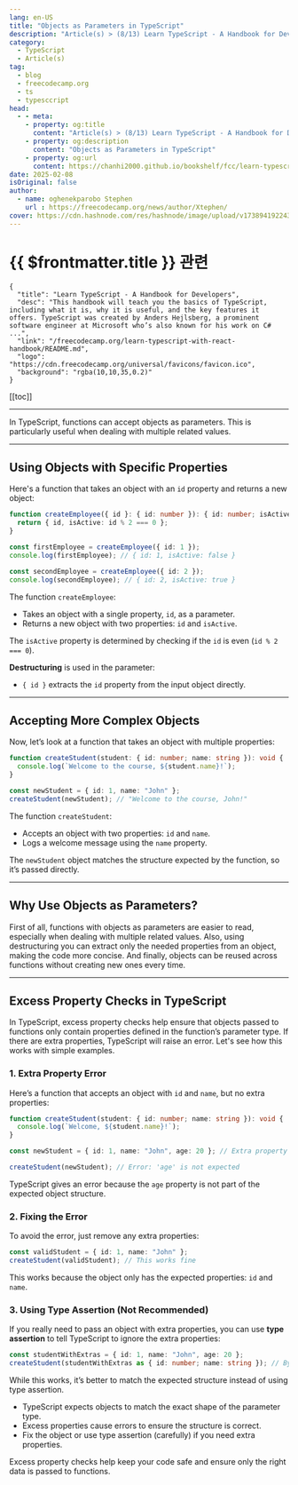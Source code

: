 ```yaml
---
lang: en-US
title: "Objects as Parameters in TypeScript"
description: "Article(s) > (8/13) Learn TypeScript - A Handbook for Developers"
category:
  - TypeScript
  - Article(s)
tag:
  - blog
  - freecodecamp.org
  - ts
  - typesccript
head:
  - - meta:
    - property: og:title
      content: "Article(s) > (8/13) Learn TypeScript - A Handbook for Developers"
    - property: og:description
      content: "Objects as Parameters in TypeScript"
    - property: og:url
      content: https://chanhi2000.github.io/bookshelf/fcc/learn-typescript-with-react-handbook/objects-as-parameters-in-typescript.html
date: 2025-02-08
isOriginal: false
author:
  - name: oghenekparobo Stephen
    url : https://freecodecamp.org/news/author/Xtephen/
cover: https://cdn.hashnode.com/res/hashnode/image/upload/v1738941922431/cfb485ae-1c59-415a-ad56-393a9803d4d8.png
---
```


# {{ $frontmatter.title }} 관련

```component VPCard
{
  "title": "Learn TypeScript - A Handbook for Developers",
  "desc": "This handbook will teach you the basics of TypeScript, including what it is, why it is useful, and the key features it offers. TypeScript was created by Anders Hejlsberg, a prominent software engineer at Microsoft who’s also known for his work on C# ...",
  "link": "/freecodecamp.org/learn-typescript-with-react-handbook/README.md",
  "logo": "https://cdn.freecodecamp.org/universal/favicons/favicon.ico",
  "background": "rgba(10,10,35,0.2)"
}
```

[[toc]]

---

<SiteInfo
  name="Learn TypeScript - A Handbook for Developers"
  desc="This handbook will teach you the basics of TypeScript, including what it is, why it is useful, and the key features it offers. TypeScript was created by Anders Hejlsberg, a prominent software engineer at Microsoft who’s also known for his work on C# ..."
  url="https://freecodecamp.org/news/learn-typescript-with-react-handbook#heading-objects-as-parameters-in-typescript"
  logo="https://cdn.freecodecamp.org/universal/favicons/favicon.ico"
  preview="https://cdn.hashnode.com/res/hashnode/image/upload/v1738941922431/cfb485ae-1c59-415a-ad56-393a9803d4d8.png"/>

In TypeScript, functions can accept objects as parameters. This is particularly useful when dealing with multiple related values.

---

## Using Objects with Specific Properties

Here's a function that takes an object with an `id` property and returns a new object:

```ts
function createEmployee({ id }: { id: number }): { id: number; isActive: boolean } {
  return { id, isActive: id % 2 === 0 };
}

const firstEmployee = createEmployee({ id: 1 });
console.log(firstEmployee); // { id: 1, isActive: false }

const secondEmployee = createEmployee({ id: 2 });
console.log(secondEmployee); // { id: 2, isActive: true }
```

The function `createEmployee`:

- Takes an object with a single property, `id`, as a parameter.
- Returns a new object with two properties: `id` and `isActive`.

The `isActive` property is determined by checking if the `id` is even (`id % 2 === 0`).

**Destructuring** is used in the parameter:

- `{ id }` extracts the `id` property from the input object directly.

---

## Accepting More Complex Objects

Now, let’s look at a function that takes an object with multiple properties:

```ts
function createStudent(student: { id: number; name: string }): void {
  console.log(`Welcome to the course, ${student.name}!`);
}

const newStudent = { id: 1, name: "John" };
createStudent(newStudent); // "Welcome to the course, John!"
```

The function `createStudent`:

- Accepts an object with two properties: `id` and `name`.
- Logs a welcome message using the `name` property.

The `newStudent` object matches the structure expected by the function, so it’s passed directly.

---

## Why Use Objects as Parameters?

First of all, functions with objects as parameters are easier to read, especially when dealing with multiple related values. Also, using destructuring you can extract only the needed properties from an object, making the code more concise. And finally, objects can be reused across functions without creating new ones every time.

---

## Excess Property Checks in TypeScript

In TypeScript, excess property checks help ensure that objects passed to functions only contain properties defined in the function’s parameter type. If there are extra properties, TypeScript will raise an error. Let's see how this works with simple examples.

### 1. Extra Property Error

Here’s a function that accepts an object with `id` and `name`, but no extra properties:

```ts
function createStudent(student: { id: number; name: string }): void {
  console.log(`Welcome, ${student.name}!`);
}

const newStudent = { id: 1, name: "John", age: 20 }; // Extra property 'age'

createStudent(newStudent); // Error: 'age' is not expected
```

TypeScript gives an error because the `age` property is not part of the expected object structure.

### 2. Fixing the Error

To avoid the error, just remove any extra properties:

```ts
const validStudent = { id: 1, name: "John" };
createStudent(validStudent); // This works fine
```

This works because the object only has the expected properties: `id` and `name`.

### 3. Using Type Assertion (Not Recommended)

If you really need to pass an object with extra properties, you can use **type assertion** to tell TypeScript to ignore the extra properties:

```ts
const studentWithExtras = { id: 1, name: "John", age: 20 };
createStudent(studentWithExtras as { id: number; name: string }); // Bypasses the error
```

While this works, it’s better to match the expected structure instead of using type assertion.

- TypeScript expects objects to match the exact shape of the parameter type.
- Excess properties cause errors to ensure the structure is correct.
- Fix the object or use type assertion (carefully) if you need extra properties.

Excess property checks help keep your code safe and ensure only the right data is passed to functions.
